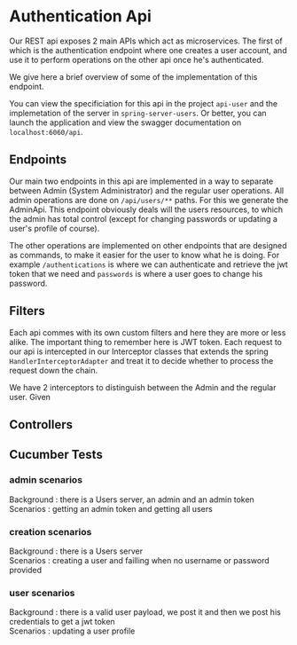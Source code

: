 # Authentication Api
Our REST api exposes 2 main APIs which act as microservices. The first of which is the authentication endpoint where one creates a user account, and use it to perform operations on the other api once he's authenticated.

We give here a brief overview of some of the implementation of this endpoint.

You can view the specificiation for this api in the project `api-user` and the implemetation of the server in `spring-server-users`. Or better, you can launch the application and view the swagger documentation on `localhost:6060/api`.

## Endpoints
Our main two endpoints in this api are implemented in a way to separate between Admin (System Administrator) and the regular user operations. All admin operations are done on `/api/users/**` paths. For this we generate the AdminApi. This endpoint obviously deals will the users resources, to which the admin has total control (except for changing passwords or updating a user's profile of course). 

The other operations are implemented on other endpoints that are designed as commands, to make it easier for the user to know what he is doing. For example `/authentications` is where we can authenticate and retrieve the jwt token that we need and `passwords` is where a user goes to change his password.

## Filters
Each api commes with its own custom filters and here they are more or less alike. The important thing to remember here is JWT token. Each request to our api is intercepted in our Interceptor classes that extends the spring `HandlerInterceptorAdapter` and treat it to decide whether to process the request down the chain.

We have 2 interceptors to distinguish between the Admin and the regular user. Given 

## Controllers

## Cucumber Tests
### admin scenarios
Background : there is a Users server, an admin and an admin token<br>
Scenarios : getting an admin token and getting all users
### creation scenarios
Background : there is a Users server<br>
Scenarios : creating a user and failling when no username or password provided
### user scenarios
Background : there is a valid user payload, we post it and then we post his credentials to get a jwt token<br>
Scenarios : updating a user profile
